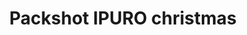 ---
title: "Packshot IPURO christmas"
slug: "ipuro"
description: "De opdracht was het maken van een 3D
              packshot. Hiermee bedoelen we het product
              dat na de commurcial nog eens getoond
              wordt om ze zeggen over welk product
              het juist gaat."
type: "intern"
members:
    - name: "Kevin De Vuyst"
      direction: "Multimediaproductie"
      subdirection: "Produce"
      disk: "3e Schijf"
thumbnail:
    url: "ipuro/thumb_1x1.png"
    alt: ""
    height: 1
    width: 1
    color: "ad7b70"
media:
    - url: "ipuro/1_detail_echteflesjes.png"
      type: "image"
      text: "De eerste stap was het uiterlijk ven het product op te zoeken en te bestuderen, dit doen we aan de hand van
             foto's. Hierna begin je te modellen, zodat de vormen kloppen met het orginele product."
    - url: "ipuro/2_detail_proefopstelling.png"
      type: "image"
      text: "Bij de volgende stap is het de bedoeling dat het object een mooie structuur krijgt, zodat het meer begint te lijken
             op het origineel. Bovenstaande afbeelding toont verschillende opties in een proefopstelling."
    - url: "ipuro/3_detail_opstellingzonderachtergr.png"
      type: "image"
      text: "Hierna heb ik mijn eerste idee van een compositie met 3 flesjes over boord gegood en heb ik mij geconcentreerd
             op 1 flesje. Dit flesje is speciaal voor de kerst periode uitgebracht dus is dit overgoten met de kerstsfeer.
             Vervolgens maakte ik wat extra objecten zoals de kaars en de kerstballen. De laatste stap was het toevoegen van
             een achtergrond om het geheel de juiste sfeer te geven."
    - url: "ipuro/4_detail_finaleopstelling.png"
      type: "image"
      text: "Enkel nog de gepaste animaties en muziek toevoegen zorgt ervoor dat het plaatje compleet wordt."
    - url: "194844362"
      type: "vimeo"
      text: "Enkel nog de gepaste animaties en muziek toevoegen zorgt ervoor dat het plaatje compleet wordt."
created: 20/01/2017
order: 11
---